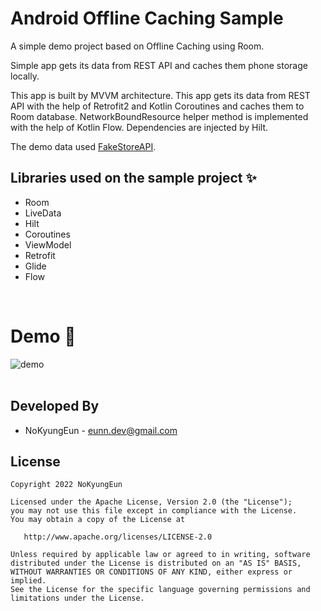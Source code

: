 # Android Offline Caching Sample

A simple demo project based on Offline Caching using Room.

Simple app gets its data from REST API and caches them phone storage locally.

This app is built by MVVM architecture. This app gets its data from REST API with the help of Retrofit2 and Kotlin Coroutines and caches them to Room database. NetworkBoundResource helper method is implemented with the help of Kotlin Flow. Dependencies are injected by Hilt.
<br>

The demo data used [FakeStoreAPI](https://github.com/keikaavousi/fake-store-api).
<br>

Libraries used on the sample project ✨
------------------------------------
 * Room
 * LiveData
 * Hilt
 * Coroutines
 * ViewModel
 * Retrofit
 * Glide
 * Flow
<br>

# Demo 🚀
![demo](https://user-images.githubusercontent.com/74607521/205621410-2017d134-38bf-4769-b960-2165e9cf3354.png)
<br><br>

Developed By
------------------------------------
* NoKyungEun - <eunn.dev@gmail.com> 

License
------------------------------------
    Copyright 2022 NoKyungEun

    Licensed under the Apache License, Version 2.0 (the "License");
    you may not use this file except in compliance with the License.
    You may obtain a copy of the License at

       http://www.apache.org/licenses/LICENSE-2.0

    Unless required by applicable law or agreed to in writing, software
    distributed under the License is distributed on an "AS IS" BASIS,
    WITHOUT WARRANTIES OR CONDITIONS OF ANY KIND, either express or implied.
    See the License for the specific language governing permissions and
    limitations under the License.
